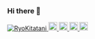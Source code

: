 ### Hi there 👋

<p align="left"> 
  <a href="https://github.com/RyoKitatani/RyoKitatani/">
    <img src="https://komarev.com/ghpvc/?username=RyoKitatani" alt="RyoKitatani"/>
  </a>
  <a href="http://twitter.com/ryo____eng">
    <img height="20" src="https://img.shields.io/twitter/follow/ryo____eng?label=Twitter&logo=twitter&style=flat" />
  </a>
  <a href="https://github.com/RyoKitatani">
    <img height="20" src="https://img.shields.io/github/followers/RyoKitatani?label=follow&logo=github&style=flat" />
  </a>
  <a href="http://qiita.com/tani__san929">
    <img height="20" src="https://qiita-badge.apiapi.app/s/tani__san929/posts.svg" />
  </a>
  <a href="http://qiita.com/tani__san929">
    <img height="20" src="https://qiita-badge.apiapi.app/s/tani__san929/contributions.svg" />
  </a>
</p>
